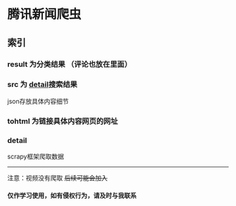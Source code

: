 # 腾讯新闻爬虫
## 索引

### result 为分类结果 （评论也放在里面）
### src 为 [detail](./detail)搜索结果
json存放具体内容细节  
### tohtml 为链接具体内容网页的网址  
### detail
scrapy框架爬取数据


---
注意：视频没有爬取
~~后续可能会加入~~
#### 仅作学习使用，如有侵权行为，请及时与我联系

